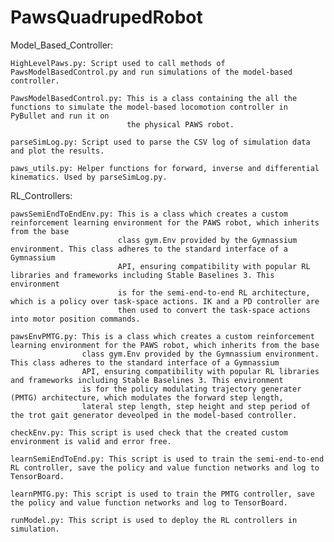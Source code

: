 # PawsQuadrupedRobot

Model_Based_Controller:

	HighLevelPaws.py: Script used to call methods of PawsModelBasedControl.py and run simulations of the model-based controller.
  
	PawsModelBasedControl.py: This is a class containing the all the functions to simulate the model-based locomotion controller in PyBullet and run it on 
                              the physical PAWS robot.
                            
	parseSimLog.py: Script used to parse the CSV log of simulation data and plot the results.
  
	paws_utils.py: Helper functions for forward, inverse and differential kinematics. Used by parseSimLog.py.


RL_Controllers:

  	pawsSemiEndToEndEnv.py: This is a class which creates a custom reinforcement learning environment for the PAWS robot, which inherits from the base 
                          	class gym.Env provided by the Gymnassium environment. This class adheres to the standard interface of a Gymnassium 
                          	API, ensuring compatibility with popular RL libraries and frameworks including Stable Baselines 3. This environment 
                          	is for the semi-end-to-end RL architecture, which is a policy over task-space actions. IK and a PD controller are 
                          	then used to convert the task-space actions into motor position commands.
                          
  	pawsEnvPMTG.py: This is a class which creates a custom reinforcement learning environment for the PAWS robot, which inherits from the base 
                  	class gym.Env provided by the Gymnassium environment. This class adheres to the standard interface of a Gymnassium 
                  	API, ensuring compatibility with popular RL libraries and frameworks including Stable Baselines 3. This environment 
                  	is for the policy modulating trajectory generater (PMTG) architecture, which modulates the forward step length, 
                  	lateral step length, step height and step period of the trot gait generator deveolped in the model-based controller.
                  
  	checkEnv.py: This script is used check that the created custom environment is valid and error free.
  
  	learnSemiEndToEnd.py: This script is used to train the semi-end-to-end RL controller, save the policy and value function networks and log to TensorBoard.
  
  	learnPMTG.py: This script is used to train the PMTG controller, save the policy and value function networks and log to TensorBoard.
  
  	runModel.py: This script is used to deploy the RL controllers in simulation. 
  

